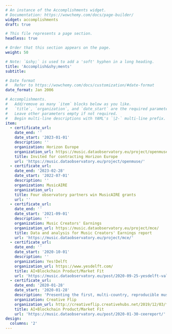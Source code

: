 ```yaml
---
# An instance of the Accomplishments widget.
# Documentation: https://wowchemy.com/docs/page-builder/
widget: accomplishments
draft: true

# This file represents a page section.
headless: true

# Order that this section appears on the page.
weight: 50

# Note: `&shy;` is used to add a 'soft' hyphen in a long heading.
title: 'Accomplish&shy;ments'
subtitle:

# Date format
#   Refer to https://wowchemy.com/docs/customization/#date-format
date_format: Jan 2006

# Accomplishments.
#   Add/remove as many `item` blocks below as you like.
#   `title`, `organization`, and `date_start` are the required parameters.
#   Leave other parameters empty if not required.
#   Begin multi-line descriptions with YAML's `|2-` multi-line prefix.
item:
  - certificate_url: 
    date_end: ''
    date_start: '2023-01-01'
    description: ''
    organization: Horizon Europe
    organization_url: https://music.dataobservatory.eu/project/openmuse/
    title: Invited for contracting Horizon Europe
    url: 'https://music.dataobservatory.eu/project/openmuse/'
  - certificate_url: 
    date_end: '2023-02-28'
    date_start: '2022-07-01'
    description: ''
    organization: MusicAIRE
    organization_url: 
    title: Four observatory partners win MusicAIRE grants
    url: ''  
  - certificate_url: 
    date_end: ''
    date_start: '2021-09-01'
    description: ''
    organization: Music Creators' Earnings
    organization_url: https://music.dataobservatory.eu/project/mce/
    title: Data and analysis for Music Creators' Earnings report
    url: 'https://music.dataobservatory.eu/project/mce/'
  - certificate_url: 
    date_end: ''
    date_start: '2020-10-01'
    description: ''
    organization: Yes!Delft
    organization_url: https://www.yesdelft.com/
    title: AI+Blockchain Product/Market Fit
    url: 'https://music.dataobservatory.eu/post/2020-09-25-yesdelft-validation/'
  - certificate_url: 
    date_end: '2020-01-28'
    date_start: '2020-01-28'
    description: 'Presenting the first, multi-country, reproducible music market report in Europe'
    organization: Creative Flip
    organization_url: http://creativeflip.creativehubs.net/2019/12/03/flipping-the-odds/
    title: AI+Blockchain Product/Market Fit
    url: 'https://music.dataobservatory.eu/post/2020-01-30-ceereport/'
design:
  columns: '2'
---
```

